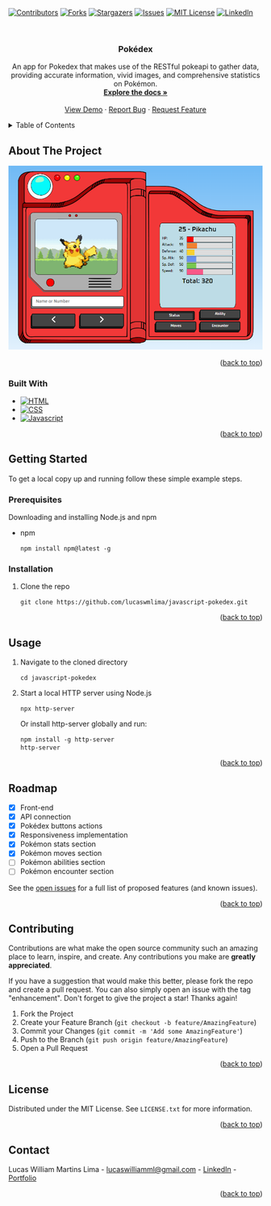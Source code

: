 <a name="readme-top"></a>

[![Contributors][contributors-shield]][contributors-url]
[![Forks][forks-shield]][forks-url]
[![Stargazers][stars-shield]][stars-url]
[![Issues][issues-shield]][issues-url]
[![MIT License][license-shield]][license-url]
[![LinkedIn][linkedin-shield]][linkedin-url]



<!-- PROJECT LOGO -->
<br />
<div align="center">

<h3 align="center">Pokédex</h3>

  <p align="center">
    An app for Pokedex that makes use of the RESTful pokeapi to gather data, providing accurate information, vivid images, and comprehensive statistics on Pokémon.
    <br />
    <a href="https://github.com/lucaswmlima/javascript-pokedex"><strong>Explore the docs »</strong></a>
    <br />
    <br />
    <a href="https://lucaswmlima.github.io/javascript-pokedex/">View Demo</a>
    ·
    <a href="https://github.com/lucaswmlima/javascript-pokedex/issues">Report Bug</a>
    ·
    <a href="https://github.com/lucaswmlima/javascript-pokedex/issues">Request Feature</a>
  </p>
</div>



<!-- TABLE OF CONTENTS -->
<details>
  <summary>Table of Contents</summary>
  <ol>
    <li>
      <a href="#about-the-project">About The Project</a>
      <ul>
        <li><a href="#built-with">Built With</a></li>
      </ul>
    </li>
    <li>
      <a href="#getting-started">Getting Started</a>
      <ul>
        <li><a href="#prerequisites">Prerequisites</a></li>
        <li><a href="#installation">Installation</a></li>
      </ul>
    </li>
    <li><a href="#usage">Usage</a></li>
    <li><a href="#roadmap">Roadmap</a></li>
    <li><a href="#contributing">Contributing</a></li>
    <li><a href="#license">License</a></li>
    <li><a href="#contact">Contact</a></li>
  </ol>
</details>



<!-- ABOUT THE PROJECT -->
## About The Project

[![Product Name Screen Shot][product-screenshot]](https://lucaswmlima.github.io/javascript-pokedex/)


<p align="right">(<a href="#readme-top">back to top</a>)</p>



### Built With
* [![HTML][HTML]][HTML-url]
* [![CSS][CSS]][CSS-url]
* [![Javascript][Javascript]][Javascript-url]

<p align="right">(<a href="#readme-top">back to top</a>)</p>



<!-- GETTING STARTED -->
## Getting Started

To get a local copy up and running follow these simple example steps.

### Prerequisites

Downloading and installing Node.js and npm
* npm
  ```
  npm install npm@latest -g
  ```

### Installation

1. Clone the repo
   ```
   git clone https://github.com/lucaswmlima/javascript-pokedex.git
   ```

<p align="right">(<a href="#readme-top">back to top</a>)</p>



<!-- USAGE EXAMPLES -->
## Usage

1. Navigate to the cloned directory
   ```
   cd javascript-pokedex
   ```

2. Start a local HTTP server using Node.js
   ```
   npx http-server
   ```
   Or install http-server globally and run:
    ```
    npm install -g http-server
    http-server
    ```

<p align="right">(<a href="#readme-top">back to top</a>)</p>



<!-- ROADMAP -->
## Roadmap

- [x] Front-end
- [x] API connection
- [x] Pokédex buttons actions
- [x] Responsiveness implementation
- [x] Pokémon stats section
- [x] Pokémon moves section
- [ ] Pokémon abilities section
- [ ] Pokémon encounter section

See the [open issues](https://github.com/lucaswmlima/javascript-pokedex/issues) for a full list of proposed features (and known issues).

<p align="right">(<a href="#readme-top">back to top</a>)</p>



<!-- CONTRIBUTING -->
## Contributing

Contributions are what make the open source community such an amazing place to learn, inspire, and create. Any contributions you make are **greatly appreciated**.

If you have a suggestion that would make this better, please fork the repo and create a pull request. You can also simply open an issue with the tag "enhancement".
Don't forget to give the project a star! Thanks again!

1. Fork the Project
2. Create your Feature Branch (`git checkout -b feature/AmazingFeature`)
3. Commit your Changes (`git commit -m 'Add some AmazingFeature'`)
4. Push to the Branch (`git push origin feature/AmazingFeature`)
5. Open a Pull Request

<p align="right">(<a href="#readme-top">back to top</a>)</p>



<!-- LICENSE -->
## License

Distributed under the MIT License. See `LICENSE.txt` for more information.

<p align="right">(<a href="#readme-top">back to top</a>)</p>



<!-- CONTACT -->
## Contact

Lucas William Martins Lima - lucaswilliamml@gmail.com - [LinkedIn][linkedin-url] - [Portfolio][portfolio-url]

<p align="right">(<a href="#readme-top">back to top</a>)</p>

<!-- MARKDOWN LINKS & IMAGES -->
<!-- https://www.markdownguide.org/basic-syntax/#reference-style-links -->
[contributors-shield]: https://img.shields.io/github/contributors/lucaswmlima/javascript-pokedex.svg?style=for-the-badge
[contributors-url]: https://github.com/lucaswmlima/javascript-pokedex/graphs/contributors
[forks-shield]: https://img.shields.io/github/forks/lucaswmlima/javascript-pokedex.svg?style=for-the-badge
[forks-url]: https://github.com/lucaswmlima/javascript-pokedex/network/members
[stars-shield]: https://img.shields.io/github/stars/lucaswmlima/javascript-pokedex.svg?style=for-the-badge
[stars-url]: https://github.com/lucaswmlima/javascript-pokedex/stargazers
[issues-shield]: https://img.shields.io/github/issues/lucaswmlima/javascript-pokedex.svg?style=for-the-badge
[issues-url]: https://github.com/lucaswmlima/javascript-pokedex/issues
[license-shield]: https://img.shields.io/github/license/lucaswmlima/javascript-pokedex.svg?style=for-the-badge
[license-url]: https://github.com/lucaswmlima/javascript-pokedex/blob/master/LICENSE.txt
[linkedin-shield]: https://img.shields.io/badge/-LinkedIn-black.svg?style=for-the-badge&logo=linkedin&colorB=555
[linkedin-url]: https://linkedin.com/in/https://www.linkedin.com/in/lucaswmlima/
[portfolio-url]: https://portfolio-lucaswilliam.vercel.app/#projects
[product-screenshot]: https://github.com/LucaswmLima/javascript-pokedex/blob/main/assets/github-images/pokedex-1.png?raw=true8253a548-fd62-4874-afae-c5e6e15c6b47
[product-screenshot2]: https://github.com/LucaswmLima/javascript-pokedex/blob/main/assets/readme-imgs/3.jpg?raw=true
[HTML]: https://img.shields.io/badge/HTML-E44D26?style=for-the-badge&logo=html5&logoColor=white
[HTML-url]: https://developer.mozilla.org/pt-BR/docs/Web/HTML
[CSS]: https://img.shields.io/badge/CSS-2862E9?style=for-the-badge&logo=css3&logoColor=white
[CSS-url]: https://developer.mozilla.org/pt-BR/docs/Web/CSS
[Javascript]: https://img.shields.io/badge/Javascript-E8D44D?style=for-the-badge&logo=javascript&logoColor=black
[Javascript-url]: https://developer.mozilla.org/pt-BR/docs/Web/JavaScript
[Next.js]: https://img.shields.io/badge/next.js-000000?style=for-the-badge&logo=nextdotjs&logoColor=white
[Next-url]: https://nextjs.org/
[React.js]: https://img.shields.io/badge/React-20232A?style=for-the-badge&logo=react&logoColor=61DAFB
[React-url]: https://reactjs.org/
[Redux]: https://img.shields.io/badge/Redux-764ABC?style=for-the-badge&logo=redux&logoColor=white
[Redux-url]: https://reactjs.org/
[Vue.js]: https://img.shields.io/badge/Vue.js-35495E?style=for-the-badge&logo=vuedotjs&logoColor=4FC08D
[Vue-url]: https://redux.js.org
[Angular.io]: https://img.shields.io/badge/Angular-DD0031?style=for-the-badge&logo=angular&logoColor=white
[Angular-url]: https://angular.io/
[Svelte.dev]: https://img.shields.io/badge/Svelte-4A4A55?style=for-the-badge&logo=svelte&logoColor=FF3E00
[Svelte-url]: https://svelte.dev/
[Laravel.com]: https://img.shields.io/badge/Laravel-FF2D20?style=for-the-badge&logo=laravel&logoColor=white
[Laravel-url]: https://laravel.com
[Bootstrap.com]: https://img.shields.io/badge/Bootstrap-563D7C?style=for-the-badge&logo=bootstrap&logoColor=white
[Bootstrap-url]: https://getbootstrap.com
[JQuery.com]: https://img.shields.io/badge/jQuery-0769AD?style=for-the-badge&logo=jquery&logoColor=white
[JQuery-url]: https://jquery.com 
